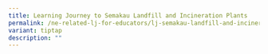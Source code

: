 ```yaml
---
title: Learning Journey to Semakau Landfill and Incineration Plants
permalink: /ne-related-lj-for-educators/lj-semakau-landfill-and-incineration-plants/
variant: tiptap
description: ""
---
```

